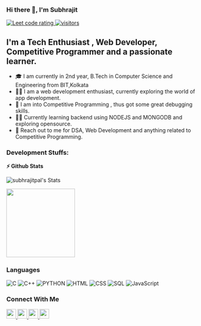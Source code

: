 ### Hi there 👋, I'm Subhrajit
<p align="left">
  <a href="https://codeforces.com/profile/subh_ra">
    <img src="https://cp-logo.vercel.app/codeforces/subh_ra" alt="Leet code rating" />
  </a>
  <a href="https://github.com/subhforcode/">
    <img src="https://komarev.com/ghpvc/?username=subhforcode" alt="visitors" />
  </a>

</p>



## I'm a Tech Enthusiast , Web Developer, Competitive Programmer and a passionate learner. 

- 🎓 I am currently in 2nd year, B.Tech in Computer Science and Engineering from BIT,Kolkata
- 👨‍💻 I am a web development enthusiast, currently exploring the world of app development.
- 👯 I am into Competitive Programming , thus got some great debugging skills.
- 👨‍💻 Currently learning backend using NODEJS and MONGODB and exploring opensource.
- 💬 Reach out to me for DSA, Web Development and anything related to Competitive Programming.



### Development Stuffs:

<b>⚡ Github Stats</b>

![subhrajitpal's Stats](https://github-readme-stats.vercel.app/api?username=subhrajitpal&theme=default&show_icons=true&hide_border=true&count_private=true)

<img height="180em" src="https://github-readme-stats.vercel.app/api/top-langs/?username=subhrajitpal&show_icons=true&hide_border=true&layout=compact&langs_count=8"/>



### Languages


![C](https://img.shields.io/badge/-C-000?&logo=C)
![C++](https://img.shields.io/badge/-C++-000?&logo=c%2b%2b&logoColor=00599C)
![PYTHON](https://img.shields.io/badge/-Python-000?&logo=Python)
![HTML](https://img.shields.io/badge/-HTML-000?&logo=Html)
![CSS](https://img.shields.io/badge/-CSS-000?&logo=CSS)
![SQL](https://img.shields.io/badge/-SQL-000?&logo=MySQL)
![JavaScript](https://img.shields.io/badge/-JavaScript-000?&logo=JavaScript)    




### Connect With Me

<p left="center">
<a href="https://twitter.com/subhrajit_67">
  <img src="https://img.shields.io/badge/twitter-%231DA1F2.svg?&style=for-the-badge&logo=twitter&logoColor=white" height=25>
</a> 
<a href="https://www.linkedin.com/in/subhrajitpal1/">
  <img src="https://img.shields.io/badge/linkedin-%230077B5.svg?&style=for-the-badge&logo=linkedin&logoColor=white" height=25>
</a> 
<a href="https://www.instagram.com/subhra_jit_pal/">
  <img src="https://img.shields.io/badge/Instagram-12100E?style=for-the-badge&logo=instagram&logoColor=white" height=25>
</a>
<a href="mailto:subhrajitwork2@gmail.com">
  <img src="	https://img.shields.io/badge/Gmail-D14836?style=for-the-badge&logo=gmail&logoColor=white" height=25>
</a>
</p>


